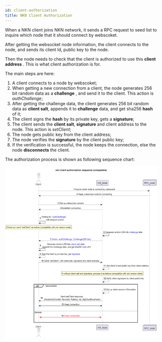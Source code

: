 ```yaml
---
id: client-authorization
title: NKN Client Authorization
---
```


When a NKN client joins NKN network, it sends a RPC request to seed list to inquire which node that it should connect by webscoket.

After getting the websocket node information, the client connects to the node, and sends its client Id, public key to the node.

Then the node needs to check that the client is authorized to use this **client address** . This is what client authorization is for.

The main steps are here:
1. A client connects to a node by webscoket;
2. When getting a new connection from a client, the node generates 256 bit random data as a **challenge** , and send it to the client. This action is *authChallenge*;
3. After getting the challenge data, the client generates 256 bit random data as **client salt**, appends it to **challenge** data, and get sha256 **hash** of it;
4. The client signs the **hash** by its private key, gets a **signature**;
5. The client sends the **client salt**, **signature** and client address to the node. This action is *setClient*;
6. The node gets public key from the client address;
6. The node verifies the **signature** by the client public key;
7. If the verification is successful, the node keeps the connection, else the node **disconnects** the client. 


The authorization process is shown as following sequence chart:

![client authorization sequence](./images/client-auth.png)

